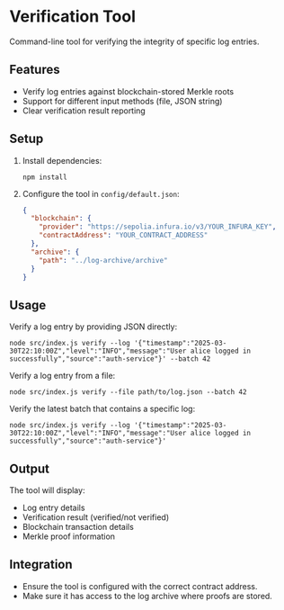 # Verification Tool

Command-line tool for verifying the integrity of specific log entries.

## Features

- Verify log entries against blockchain-stored Merkle roots
- Support for different input methods (file, JSON string)
- Clear verification result reporting

## Setup

1. Install dependencies:
   ```
   npm install
   ```

2. Configure the tool in `config/default.json`:
   ```json
   {
     "blockchain": {
       "provider": "https://sepolia.infura.io/v3/YOUR_INFURA_KEY",
       "contractAddress": "YOUR_CONTRACT_ADDRESS"
     },
     "archive": {
       "path": "../log-archive/archive"
     }
   }
   ```

## Usage

Verify a log entry by providing JSON directly:
```
node src/index.js verify --log '{"timestamp":"2025-03-30T22:10:00Z","level":"INFO","message":"User alice logged in successfully","source":"auth-service"}' --batch 42
```

Verify a log entry from a file:
```
node src/index.js verify --file path/to/log.json --batch 42
```

Verify the latest batch that contains a specific log:
```
node src/index.js verify --log '{"timestamp":"2025-03-30T22:10:00Z","level":"INFO","message":"User alice logged in successfully","source":"auth-service"}'
```

## Output

The tool will display:
- Log entry details
- Verification result (verified/not verified)
- Blockchain transaction details
- Merkle proof information

## Integration

- Ensure the tool is configured with the correct contract address.
- Make sure it has access to the log archive where proofs are stored.
